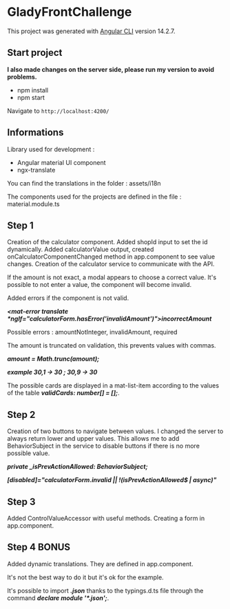 # GladyFrontChallenge

This project was generated with [Angular CLI](https://github.com/angular/angular-cli) version 14.2.7.

## Start project

**I also made changes on the server side, please run my version to avoid problems.**

- npm install
- npm start

Navigate to `http://localhost:4200/`

## Informations

Library used for development :

- Angular material UI component
- ngx-translate

You can find the translations in the folder :
assets/i18n

The components used for the projects are defined in the file :
material.module.ts

## Step 1

Creation of the calculator component.
Added shopId input to set the id dynamically.
Added calculatorValue output, created onCalculatorComponentChanged method in app.component to see value changes.
Creation of the calculator service to communicate with the API.

If the amount is not exact, a modal appears to choose a correct value.
It's possible to not enter a value, the component will become invalid.

Added errors if the component is not valid.

**_<mat-error translate \*ngIf="calculatorForm.hasError('invalidAmount')">incorrectAmount</mat-error>_**

Possible errors : amountNotInteger, invalidAmount, required

The amount is truncated on validation, this prevents values ​​with commas.

**_amount = Math.trunc(amount);_**

**_example 30,1 -> 30 ; 30,9 -> 30_**

The possible cards are displayed in a mat-list-item according to the values ​​of the table **_validCards: number[] = [];_**.

## Step 2

Creation of two buttons to navigate between values.
I changed the server to always return lower and upper values.
This allows me to add BehaviorSubject in the service to disable buttons if there is no more possible value.

**_private \_isPrevActionAllowed: BehaviorSubject<boolean>;_**

**_[disabled]="calculatorForm.invalid || !(isPrevActionAllowed$ | async)"_**

## Step 3

Added ControlValueAccessor with useful methods.
Creating a form in app.component.

## Step 4 BONUS

Added dynamic translations.
They are defined in app.component.

It's not the best way to do it but it's ok for the example.

It's possible to import **_.json_** thanks to the typings.d.ts file through the command **_declare module '\*.json';_**.
